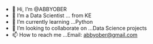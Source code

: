 - 👋 Hi, I’m @ABBYOBER
- 👀 I’m a Data Scientist  ... from KE  
- 🌱 I’m currently learning ...Python 
- 💞️ I’m looking to collaborate on ...Data Science projects 
- 📫 How to reach me ...Email: abbyober@gmail.com 

<!---
ABBYOBER/ABBYOBER is a ✨ special ✨ repository because its `README.md` (this file) appears on your GitHub profile.
You can click the Preview link to take a look at your changes.
--->
